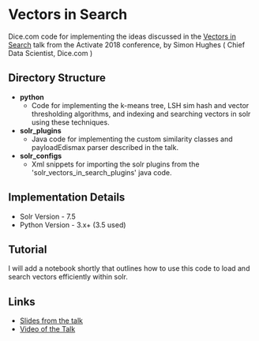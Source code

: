 # Vectors in Search

Dice.com code for implementing the ideas discussed in the [Vectors in Search](https://sched.co/FkM3) talk from the Activate 2018 conference, by Simon Hughes ( Chief Data Scientist, Dice.com )

## Directory Structure
- **python**
  - Code for implementing the k-means tree, LSH sim hash and vector thresholding algorithms, and indexing and searching vectors in solr using these techniques.
- **solr_plugins**
  - Java code for implementing the custom similarity classes and payloadEdismax parser described in the talk.
- **solr_configs**
  - Xml snippets for importing the solr plugins from the 'solr_vectors_in_search_plugins' java code.

## Implementation Details
- Solr Version - 7.5
- Python Version - 3.x+ (3.5 used)

## Tutorial
I will add a notebook shortly that outlines how to use this code to load and search vectors efficiently within solr.

## Links
* [Slides from the talk](https://www.slideshare.net/lucidworks/vectors-in-search-towards-more-semantic-matching-simon-hughes-dicecom)
* [Video of the Talk](https://www.youtube.com/watch?v=9j1Lp0QpGi8)

